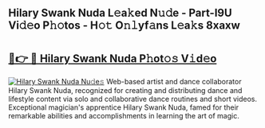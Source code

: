 ## Hilary Swank Nuda L𝚎a𝚔ed N𝚞𝚍e - Part-I9U Vi𝚍𝚎o P𝚑𝚘tos - H𝚘𝚝 O𝚗𝚕yf𝚊ns L𝚎a𝚔s 8xaxw

# <h2><a href="http://kf2xwz.oniu.top/?m=Hilary+Swank+Nuda">🔗👉 🔴 Hilary Swank Nuda P𝚑ot𝚘𝚜 V𝚒d𝚎o</a></h2>

[![Hilary Swank Nuda Nu𝚍e𝚜](https://i.imgur.com/0qMVB7G.gif)](http://kf2xwz.oniu.top/?m=Hilary+Swank+Nuda)
Web-based artist and dance collaborator Hilary Swank Nuda, recognized for creating and distributing dance and lifestyle content via solo and collaborative dance routines and short videos. Exceptional magician's apprentice Hilary Swank Nuda, famed for their remarkable abilities and accomplishments in learning the art of magic.  
